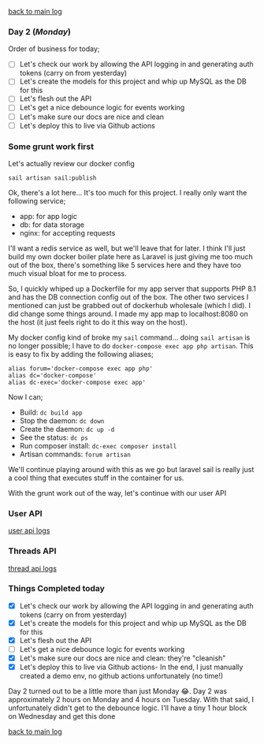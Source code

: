 [back to main log](../log.md)

### Day 2 (_Monday_)
Order of business for today;
* [ ] Let's check our work by allowing the API logging in and generating
  auth tokens (carry on from yesterday)
* [ ] Let's create the models for this project and whip up MySQL as the DB for
  this
* [ ] Let's flesh out the API
* [ ] Let's get a nice debounce logic for events working
* [ ] Let's make sure our docs are nice and clean
* [ ] Let's deploy this to live via Github actions

### Some grunt work first
Let's actually review our docker config
```
sail artisan sail:publish
```
Ok, there's a lot here... It's too much for this project. I really only want the
following service;
* app: for app logic
* db: for data storage
* nginx: for accepting requests

I'll want a redis service as well, but we'll leave that for later. I think I'll
just build my own docker boiler plate here as Laravel is just giving me too much
out of the box, there's something like 5 services here and they have too much
visual bloat for me to process.

So, I quickly whiped up a Dockerfile for my app server that supports PHP 8.1 and
has the DB connection config out of the box. The other two services I mentioned
can just be grabbed out of dockerhub wholesale (which I did). I did change some
things around. I made my app map to localhost:8080 on the host (it just feels
right to do it this way on the host).

My docker config kind of broke my `sail` command... doing `sail artisan` is no
longer possible; I have to do `docker-compose exec app php artisan`. This is
easy to fix by adding the following aliases;
```
alias forum='docker-compose exec app php'
alias dc='docker-compose'
alias dc-exec='docker-compose exec app'
```
Now I can;
* Build: `dc build app`
* Stop the daemon: `dc down`
* Create the daemon: `dc up -d`
* See the status: `dc ps`
* Run composer install: `dc-exec composer install`
* Artisan commands: `forum artisan`

We'll continue playing around with this as we go but laravel sail is really just
a cool thing that executes stuff in the container for us.

With the grunt work out of the way, let's continue with our user API

### User API
[user api logs](./user-api.md)

### Threads API
[thread api logs](./thread-api.md)

### Things Completed today
* [x] Let's check our work by allowing the API logging in and generating
  auth tokens (carry on from yesterday)
* [x] Let's create the models for this project and whip up MySQL as the DB for
  this
* [x] Let's flesh out the API
* [ ] Let's get a nice debounce logic for events working
* [x] Let's make sure our docs are nice and clean: they're "cleanish"
* [x] Let's deploy this to live via Github actions- In the end, I just manually
  created a demo env, no github actions unfortunately (no time!)

Day 2 turned out to be a little more than just Monday 😂. Day 2 was approximately
2 hours on Monday and 4 hours on Tuesday. With that said, I unfortunately didn't
get to the debounce logic. I'll have a tiny 1 hour block on Wednesday and get this
done

[back to main log](../log.md)
